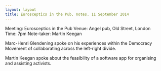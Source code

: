 ```yaml
---
layout: layout
title: Eurosceptics in the Pub, notes, 11 September 2014
---
```


Meeting: Eurosceptics in the Pub
Venue: Angel pub, Old Street, London
Time: 7pm
Note-taker: Martin Keegan


Marc-Henri Glendening spoke on his experiences within the Democracy Movement
of collaborating across the left-right divide.

Martin Keegan spoke about the feasibility of a software app for organising
and assisting activists.